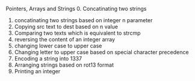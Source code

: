 Pointers, Arrays and Strings
0. Concatinating two strings
1. concatinating two strings based on integer n parameter
2. Copying src text to dest based on n value
3. Comparing two texts which is equivalent to strcmp
4. reversing the content of an integer array
5. changing lower case to upper case
6. Changing letter to upper case based on special character precedence
7. Encoding a string into 1337
8. Arranging strings based on rot13 format
9. Printing an integer
